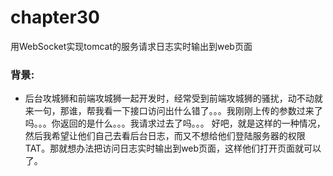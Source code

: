 # chapter30

用WebSocket实现tomcat的服务请求日志实时输出到web页面


### 背景:

* 后台攻城狮和前端攻城狮一起开发时，经常受到前端攻城狮的骚扰，动不动就来一句，那谁，帮我看一下接口访问出什么错了。。。我刚刚上传的参数过来了吗。。。你返回的是什么。。。我请求过去了吗。。。 
好吧，就是这样的一种情况，然后我希望让他们自己去看后台日志，而又不想给他们登陆服务器的权限TAT。那就想办法把访问日志实时输出到web页面，这样他们打开页面就可以了。